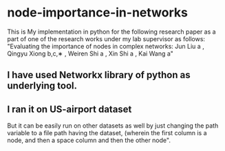 # node-importance-in-networks
This is My implementation in python for the following research paper as a part of one of the research works under my lab supervisor as follows:
"Evaluating the importance of nodes in complex networks:
Jun Liu a , Qingyu Xiong b,c,∗ , Weiren Shi a , Xin Shi a , Kai Wang a"
## I have used Networkx library of python as underlying tool.
## I ran it on US-airport dataset
But it can be easily run on other datasets as well by just changing the path variable to a file path having the dataset, (wherein the first column is a node, and then a space column and then the other node".
